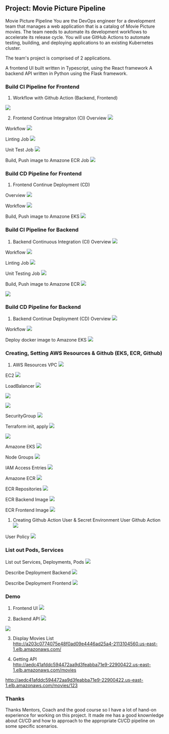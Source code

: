 ## Project: Movie Picture Pipeline
Movie Picture Pipeline
You are the DevOps engineer for a development team that manages a web application that is a catalog of Movie Picture movies. The team needs to automate its development workflows to accelerate its release cycle. You will use GitHub Actions to automate testing, building, and deploying applications to an existing Kubernetes cluster.

The team's project is comprised of 2 applications.

A frontend UI built written in Typescript, using the React framework
A backend API written in Python using the Flask framework.

### Build CI Pipeline for Frontend
1. Workflow with Github Action (Backend, Frontend)

![](./new_images/mpp-cicd-github-action.png)

2. Frontend Continue Integraiton (CI)
Overview
![](./new_images/mpp-frontend-ci-overview.png)

Workflow
![](./new_images/mpp-frontend-ci-workflow.png)

Linting Job
![](./new_images/mpp-frontend-ci-linting.png)

Unit Test Job
![](./new_images/mpp-frontend-ci-unit-testing.png)

Build, Push image to Amazone ECR Job
![](./new_images/mpp-frontend-ci-build-push-image-ecr.png)


### Build CD Pipeline for Frontend
1. Frontend Continue Deployment (CD)

Overview
![](./new_images/mpp-frontend-cd-overview.png)

Workflow
![](./new_images/mpp-frontend-cd-workflow.png)

Build, Push image to Amazone EKS
![](./new_images/mpp-frontend-cd-deploy-image-eks.png)


### Build CI Pipeline for Backend
1. Backend Continuous Integration (CI)
Overview
![](./new_images/mpp-backend-ci-overview.png)

Workflow
![](./new_images/mpp-backend-ci-workflow.png)

Linting Job
![](./new_images/mpp-backend-ci-linting.png)

Unit Testing Job
![](./new_images/mpp-backend-ci-unit-testing.png)

Build, Push image to Amazone ECR
![](./new_images/mpp-backend-ci-build-push-image-ecr.png)

![](./new_images/mpp-backend-ci-build-push-image-ecr-1.png)


### Build CD Pipeline for Backend
1. Backend Continue Deployment (CD)
Overview
![](./new_images/mpp-backend-cd-overview.png)

Workflow
![](./new_images/mpp-backend-cd-workflow.png)

Deploy docker image to Amazone EKS
![](./new_images/mpp-backend-cd-deploy-image-eks.png)

### Creating, Setting AWS Resources & Github (EKS, ECR, Github)
1. AWS Resources
VPC
![](./new_images/mpp-vpc-created.png)

EC2
![](./new_images/mpp-ec2-created.png)

LoadBalancer
![](./new_images/mpp-loadbalancer-created.png)

![](./new_images/mpp-loadbalancer-1.png)

![](./new_images/mpp-loadbalancer-2.png)

SecurityGroup
![](./new_images/mpp-securitygroup-created.png)


Terraform init, apply
![](./new_images/mpp-terraform-init-apply.png)

![](./new_images/mpp-terraform-init-apply-successful.png)

Amazone EKS
![](./new_images/mpp-eks-created.png)

Node Groups
![](./new_images/mpp-eks-node-groups.png)

IAM Access Entries
![](./new_images/mpp-eks-access-iam-access-entries.png)

Amazone ECR
![](./new_images/mpp-ecr-created.png)

ECR Repositories
![](./new_images/mpp-ecr-created.png)

ECR Backend Image
![](./new_images/mpp-ecr-frontend-image-create.png)

ECR Frontend Image
![](./new_images/mpp-ecr-backend-image-create.png)


1. Creating Github Action User & Secret Environment
User Github Action
![](./new_images/mpp-user-created.png)

User Policy
![](./new_images/mpp-add-user-policy.png)


### List out Pods, Services
List out Services, Deployments, Pods
![](./new_images/mpp-list-out-services-pods-deployments.png)

Describe Deployment Backend
![](./new_images/mpp-describe-deployment-mpp-backend.png)

Describe Deployment Frontend
![](./new_images/mpp-describe-deployment-mpp-frontend.png)

### Demo
1. Frontend UI
![](./new_images/mpp-display-frontend.png)

2. Backend API
![](./new_images/mpp-display-api-backend.png)

![](./new_images/mpp-display-api-backend-1.png)

3. Display Movies List<br>
http://a203c0774075e48f0ad09e4446ad25a4-2113104560.us-east-1.elb.amazonaws.com/

4. Getting API<br>
http://aedc41afddc594472aa9d3feabba71e9-22900422.us-east-1.elb.amazonaws.com/movies<br>

http://aedc41afddc594472aa9d3feabba71e9-22900422.us-east-1.elb.amazonaws.com/movies/123<br>

### Thanks
Thanks Mentors, Coach and the good course so I have a lot of hand-on experience for working on this project. It made me has a good knownledge about CI/CD and how to approach to the appropriate CI/CD pipeline on some specific scenarios.

